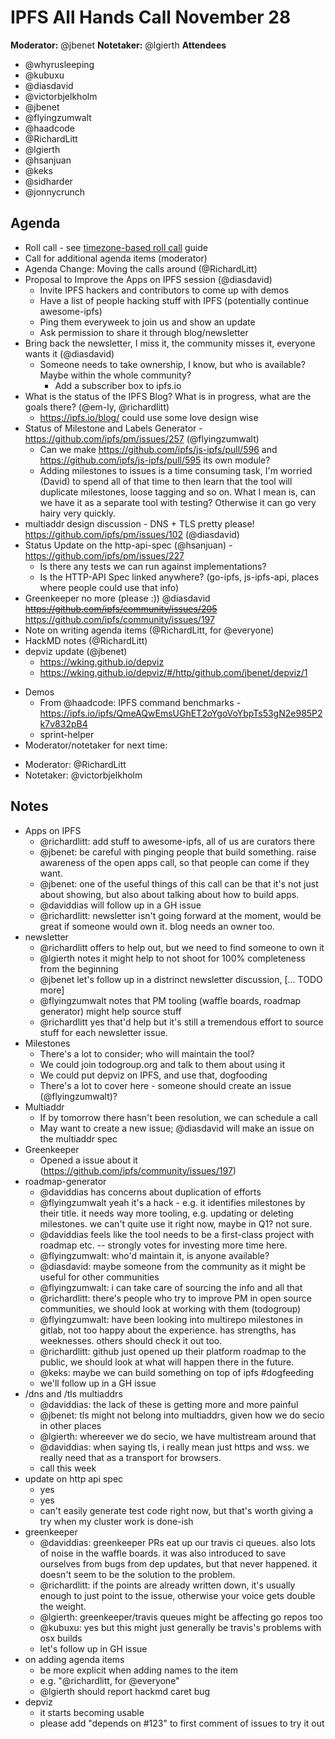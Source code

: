 # IPFS All Hands Call November 28

**Moderator:** @jbenet
**Notetaker:** @lgierth
**Attendees**
- @whyrusleeping
- @kubuxu
- @diasdavid
- @victorbjelkholm
- @jbenet
- @flyingzumwalt
- @haadcode
- @RichardLitt
- @lgierth
- @hsanjuan
- @keks
- @sidharder
- @jonnycrunch


## Agenda

<!-- Ensure notetaker is present before you begin -->

- Roll call - see [timezone-based roll call](../admin-guides/timezone-rollcall.md) guide
- Call for additional agenda items (moderator)
- Agenda Change: Moving the calls around (@RichardLitt)
- Proposal to Improve the Apps on IPFS session (@diasdavid)
    - Invite IPFS hackers and contributors to come up with demos
    - Have a list of people hacking stuff with IPFS (potentially continue awesome-ipfs)
    - Ping them everyweek to join us and show an update
    - Ask permission to share it through blog/newsletter
- Bring back the newsletter, I miss it, the community misses it, everyone wants it (@diasdavid)
    - Someone needs to take ownership, I know, but who is available? Maybe within the whole community?
        - Add a subscriber box to ipfs.io
- What is the status of the IPFS Blog? What is in progress, what are the goals there? (@em-ly, @richardlitt)
    - https://ipfs.io/blog/ could use some love design wise
- Status of Milestone and Labels Generator - https://github.com/ipfs/pm/issues/257 (@flyingzumwalt)
    - Can we make https://github.com/ipfs/js-ipfs/pull/596 and https://github.com/ipfs/js-ipfs/pull/595 its own module?
    - Adding milestones to issues is a time consuming task, I'm worried (David) to spend all of that time to then learn that the tool will duplicate milestones, loose tagging and so on. What I mean is, can we have it as a separate tool with testing? Otherwise it can go very hairy very quickly.
- multiaddr design discussion - DNS + TLS pretty please! https://github.com/ipfs/pm/issues/102 (@diasdavid)
- Status Update on the http-api-spec (@hsanjuan) - https://github.com/ipfs/pm/issues/227
    - Is there any tests we can run against implementations?
    - Is the HTTP-API Spec linked anywhere? (go-ipfs, js-ipfs-api, places where people could use that info)
- Greenkeeper no more (please :)) @diasdavid ~~https://github.com/ipfs/community/issues/205~~ https://github.com/ipfs/community/issues/197
- Note on writing agenda items (@RichardLitt, for @everyone)
- HackMD notes (@RichardLitt)
- depviz update (@jbenet)
    - https://wking.github.io/depviz
    - https://wking.github.io/depviz/#/http/github.com/jbenet/depviz/1
<!-- Add items here -->
- Demos
    - From @haadcode: IPFS command benchmarks - https://ipfs.io/ipfs/QmeAQwEmsUGhET2oYgoVoYbpTs53gN2e985P2k7v832pB4
    - sprint-helper
- Moderator/notetaker for next time:
 * Moderator: @RichardLitt
 * Notetaker: @victorbjelkholm

## Notes

- Apps on IPFS
  - @richardlitt: add stuff to awesome-ipfs, all of us are curators there
  - @jbenet: be careful with pinging people that build something. raise awareness of the open apps call, so that people can come if they want.
  - @jbenet: one of the useful things of this call can be that it's not just about showing, but also about talking about how to build apps.
  - @daviddias will follow up in a GH issue
  - @richardlitt: newsletter isn't going forward at the moment, would be great if someone would own it. blog needs an owner too.
- newsletter
  - @richardlitt offers to help out, but we need to find someone to own it
  - @lgierth notes it might help to not shoot for 100% completeness from the beginning
  - @jbenet let's follow up in a distrinct newsletter discussion, [... TODO more]
  - @flyingzumwalt notes that PM tooling (waffle boards, roadmap generator) might help source stuff
  - @richardlitt yes that'd help but it's still a tremendous effort to source stuff for each newsletter issue.
- Milestones
  - There's a lot to consider; who will maintain the tool?
  - We could join todogroup.org and talk to them about using it
  - We could put depviz on IPFS, and use that, dogfooding
  - There's a lot to cover here - someone should create an issue (@flyingzumwalt)?
- Multiaddr
  - If by tomorrow there hasn't been resolution, we can schedule a call
  - May want to create a new issue; @diasdavid will make an issue on the multiaddr spec
- Greenkeeper
  - Opened a issue about it (https://github.com/ipfs/community/issues/197)
- roadmap-generator
  - @daviddias has concerns about duplication of efforts
  - @flyingzumwalt yeah it's a hack - e.g. it identifies milestones by their title. it needs way more tooling, e.g. updating or deleting milestones. we can't quite use it right now, maybe in Q1? not sure.
  - @daviddias feels like the tool needs to be a first-class project with roadmap etc. -- strongly votes for investing more time here.
  - @flyingzumwalt: who'd maintain it, is anyone available?
  - @diasdavid: maybe someone from the community as it might be useful for other communities
  - @flyingzumwalt: i can take care of sourcing the info and all that
  - @richardlitt: there's people who try to improve PM in open source communities, we should look at working with them (todogroup)
  - @flyingzumwalt: have been looking into multirepo milestones in gitlab, not too happy about the experience. has strengths, has weeknesses. others should check it out too.
  - @richardlitt: github just opened up their platform roadmap to the public, we should look at what will happen there in the future.
  - @keks: maybe we can build something on top of ipfs #dogfeeding
  - we'll follow up in a GH issue
- /dns and /tls multiaddrs
  - @daviddias: the lack of these is getting more and more painful
  - @jbenet: tls might not belong into multiaddrs, given how we do secio in other places
  - @lgierth: whereever we do secio, we have multistream around that
  - @daviddias: when saying tls, i really mean just https and wss. we really need that as a transport for browsers.
  - call this week
- update on http api spec
  - yes
  - yes
  - can't easily generate test code right now, but that's worth giving a try when my cluster work is done-ish
- greenkeeper
  - @daviddias: greenkeeper PRs eat up our travis ci queues. also lots of noise in the waffle boards. it was also introduced to save ourselves from bugs from dep updates, but that never happened. it doesn't seem to be the solution to the problem.
  - @richardlitt: if the points are already written down, it's usually enough to just point to the issue, otherwise your voice gets double the weight.
  - @lgierth: greenkeeper/travis queues might be affecting go repos too
  - @kubuxu: yes but this might just generally be travis's problems with osx builds
  - let's follow up in GH issue
- on adding agenda items
  - be more explicit when adding names to the item
  - e.g. "@richardlitt, for @everyone"
  - @lgierth should report hackmd caret bug
- depviz
  - it starts becoming usable
  - please add "depends on #123" to first comment of issues to try it out



<!-- The notetaker is responsible for saving this file in ipfs/pm/meeting-notes after the call, by opening a PR to this repo. -->
